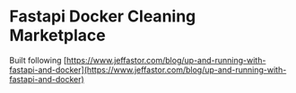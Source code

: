 # Fastapi Docker Cleaning Marketplace

Built following [https://www.jeffastor.com/blog/up-and-running-with-fastapi-and-docker](https://www.jeffastor.com/blog/up-and-running-with-fastapi-and-docker)
